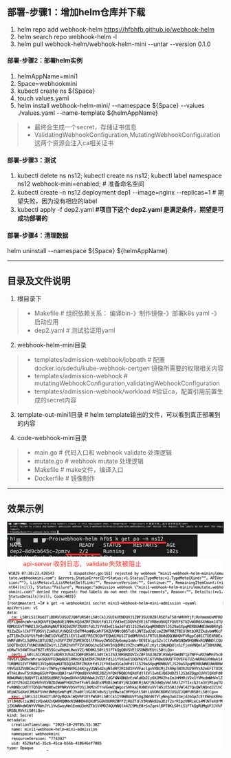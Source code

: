 
## 部署-步骤1：增加helm仓库并下载
1. helm repo add webhook-helm https://hfbhfb.github.io/webhook-helm
2. helm search repo webhook-helm -l
3. helm pull webhook-helm/webhook-helm-mini  --untar --version 0.1.0

#### 部署-步骤2：部署helm实例

1. helmAppName=mini1
2. Space=webhookmini
3. kubectl create ns ${Space}
4. touch values.yaml
5. helm install webhook-helm-mini/ --namespace  ${Space} --values ./values.yaml --name-template ${helmAppName} 
>- 最终会生成一个secret，存储证书信息
>- ValidatingWebhookConfiguration,MutatingWebhookConfiguration 这两个资源会注入ca相关证书


#### 部署-步骤3：测试
1. kubectl delete ns ns12; kubectl create ns ns12; kubectl label namespace ns12 webhook-mini=enabled; # 准备命名空间
2. kubectl create -n ns12 deployment dep1 --image=nginx --replicas=1 # 期望失败，因为没有相应的label
3. kubectl apply -f dep2.yaml **#项目下这个  dep2.yaml 是满足条件，期望是可成功部署的**

#### 部署-步骤4：清理数据
helm uninstall --namespace  ${Space} ${helmAppName} 




---

## 目录及文件说明

1. 根目录下
>- Makefile # 组织依赖关系： 编译bin-》制作镜像-》部署k8s yaml -》启动应用
>- dep2.yaml # 测试验证用yaml

2. webhook-helm-mini目录
>- templates/admission-webhook/jobpath # 配置docker.io/sdedu/kube-webhook-certgen 镜像所需要的权限相关内容
>- templates/admission-webhook # mutatingWebhookConfiguration,validatingWebhookConfiguration
>- templates/admission-webhook/workload #验证ca，配置引用前置生成的secret内容 

3. template-out-mini1目录 # helm template输出的文件，可以看到真正部署到的内容

4. code-webhook-mini目录
>- main.go # 代码入口和 webhook validate 处理逻辑
>- mutate.go # webhook mutate 处理逻辑
>- Makefile # make文件，编译入口
>- Dockerfile # 镜像制作


---



## 效果示例

<img src="imgdir/image-20231030170216996.png" alt="image-20231030170216996" style="zoom:50%;" />

<img src="imgdir/image-20231030170304927.png" alt="image-20231030170304927" style="zoom:50%;" />

<img src="imgdir/image-20231030170457826.png" alt="image-20231030170457826" style="zoom:50%;" />

<img src="imgdir/image-20231030172817905.png" alt="image-20231030172817905" style="zoom:50%;" />
